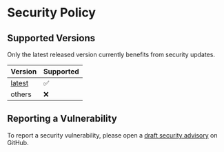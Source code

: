 # Security Policy

## Supported Versions

<!--
Use this section to tell people about which versions of your project are
currently being supported with security updates.
-->

Only the latest released version currently benefits from security updates. 

| Version  | Supported          |
| -------- | ------------------ |
| [latest] | :white_check_mark: |
| others   | :x:                |

## Reporting a Vulnerability

<!--
Use this section to tell people how to report a vulnerability.

Tell them where to go, how often they can expect to get an update on a
reported vulnerability, what to expect if the vulnerability is accepted or
declined, etc.
-->

To report a security vulnerability, please open a [draft security advisory] on GitHub.

[latest]: https://github.com/maxGraph/maxGraph/releases/latest
[draft security advisory]: https://github.com/maxGraph/maxGraph/security/advisories/new
